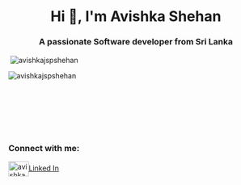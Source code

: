 <h1 align="center">Hi 👋, I'm Avishka Shehan</h1>
<h3 align="center">A passionate Software developer from Sri Lanka</h3>



<p>&nbsp;<img align="center" src="https://github-readme-stats.vercel.app/api?username=avishkajspshehan&show_icons=true&theme=radical&locale=en" alt="avishkajspshehan" /></p>


<p><img align="left" src="https://github-readme-stats.vercel.app/api/top-langs?username=avishkajspshehan&show_icons=true&theme=radical&locale=en&layout=compact" alt="avishkajspshehan" /></p>
<br/><br/><br/><br/><br/><br/><br/>
<h3 align="left">Connect with me:</h3>
<p align="left">
<a href="https://www.linkedin.com/in/avishka-shehan-1794a0311/?jobid=1234" target="blank"><img align="center" src="https://raw.githubusercontent.com/rahuldkjain/github-profile-readme-generator/master/src/images/icons/Social/linked-in-alt.svg" alt="avishka shehan" height="30" width="40" />Linked In</a>
</p>
